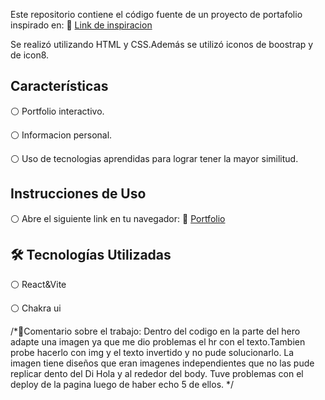 

Este repositorio contiene el código fuente de un proyecto de portafolio inspirado en: 🔗 <a href="https://www.behance.net/gallery/139668309/Portfolio-Website-Design/modules/789292023">Link de inspiracion</a> 


Se realizó utilizando HTML y CSS.Además se utilizó iconos de boostrap y de icon8.

## Características
⚪ Portfolio interactivo.

⚪ Informacion personal.

⚪ Uso de tecnologias aprendidas para lograr tener la mayor similitud.


## Instrucciones de Uso
⚪ Abre el siguiente link en tu navegador: 🔗 <a href="https://belencabezas.github.io/TpFinal/">Portfolio</a>  


## 🛠️ Tecnologías Utilizadas
⚪ React&Vite

⚪ Chakra ui


/*💭Comentario sobre el trabajo:
Dentro del codigo en la parte del hero adapte una imagen ya que me dio problemas el hr con el texto.Tambien probe hacerlo con img y el texto invertido y no pude solucionarlo.
La imagen tiene diseños que eran imagenes independientes que no las pude replicar dento del Di Hola y al rededor del body.
Tuve problemas con el deploy de la pagina luego de haber echo 5 de ellos. */
